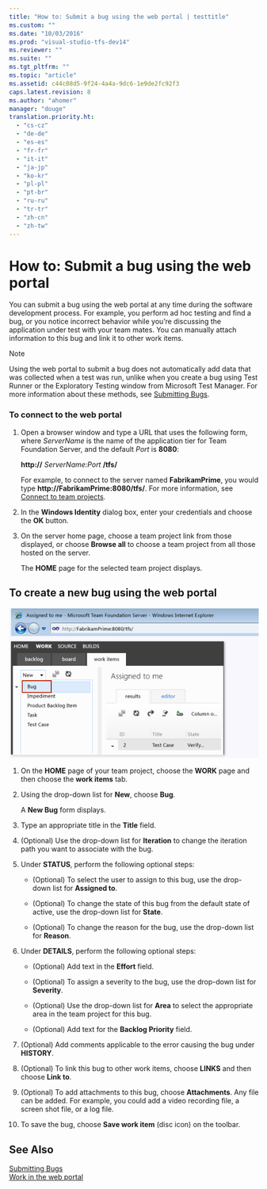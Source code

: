 ```yaml
---
title: "How to: Submit a bug using the web portal | testtitle"
ms.custom: ""
ms.date: "10/03/2016"
ms.prod: "visual-studio-tfs-dev14"
ms.reviewer: ""
ms.suite: ""
ms.tgt_pltfrm: ""
ms.topic: "article"
ms.assetid: c44c08d5-9f24-4a4a-9dc6-1e9de2fc92f3
caps.latest.revision: 8
ms.author: "ahomer"
manager: "douge"
translation.priority.ht: 
  - "cs-cz"
  - "de-de"
  - "es-es"
  - "fr-fr"
  - "it-it"
  - "ja-jp"
  - "ko-kr"
  - "pl-pl"
  - "pt-br"
  - "ru-ru"
  - "tr-tr"
  - "zh-cn"
  - "zh-tw"
---
```

# How to: Submit a bug using the web portal
You can submit a bug using the web portal at any time during the software development process. For example, you perform ad hoc testing and find a bug, or you notice incorrect behavior while you’re discussing the application under test with your team mates. You can manually attach information to this bug and link it to other work items.  
  
> [!NOTE]
>  Using the web portal to submit a bug does not automatically add data that was collected when a test was run, unlike when you create a bug using Test Runner or the Exploratory Testing window from Microsoft Test Manager. For more information about these methods, see [Submitting Bugs](../test_notintoc/submitting-bugs-in-microsoft-test-manager.md).  
  
### To connect to the web portal  
  
1.  Open a browser window and type a URL that uses the following form, where *ServerName* is the name of the application tier for Team Foundation Server, and the default *Port* is **8080**:  
  
     **http://** *ServerName:Port* **/tfs/**  
  
     For example, to connect to the server named **FabrikamPrime**, you would type **http://FabrikamPrime:8080/tfs/**. For more information, see [Connect to team projects](../Topic/Connect%20to%20team%20projects%20in%20Team%20Foundation%20Server.md).  
  
2.  In the **Windows Identity** dialog box, enter your credentials and choose the **OK** button.  
  
3.  On the server home page, choose a team project link from those displayed, or choose **Browse all** to choose a team project from all those hosted on the server.  
  
     The **HOME** page for the selected team project displays.  
  
## To create a new bug using the web portal  
 ![Create new bug using Team Web Access](../test/media/teamaccesssubmitbug.png "TeamAccessSubmitBug")  
  
1.  On the **HOME** page of your team project, choose the **WORK** page and then choose the **work items** tab.  
  
2.  Using the drop-down list for **New**, choose **Bug**.  
  
     A **New Bug** form displays.  
  
3.  Type an appropriate title in the **Title** field.  
  
4.  (Optional) Use the drop-down list for **Iteration** to change the iteration path you want to associate with the bug.  
  
5.  Under **STATUS**, perform the following optional steps:  
  
    -   (Optional) To select the user to assign to this bug, use the drop-down list for **Assigned to**.  
  
    -   (Optional) To change the state of this bug from the default state of active, use the drop-down list for **State**.  
  
    -   (Optional) To change the reason for the bug, use the drop-down list for **Reason**.  
  
6.  Under **DETAILS**, perform the following optional steps:  
  
    -   (Optional) Add text in the **Effort** field.  
  
    -   (Optional) To assign a severity to the bug, use the drop-down list for **Severity**.  
  
    -   (Optional) Use the drop-down list for **Area** to select the appropriate area in the team project for this bug.  
  
    -   (Optional) Add text for the **Backlog Priority** field.  
  
7.  (Optional) Add comments applicable to the error causing the bug under **HISTORY**.  
  
8.  (Optional) To link this bug to other work items, choose **LINKS** and then choose **Link to**.  
  
9. (Optional) To add attachments to this bug, choose **Attachments**. Any file can be added. For example, you could add a video recording file, a screen shot file, or a log file.  
  
10. To save the bug, choose **Save work item** (disc icon) on the toolbar.  
  
## See Also  
 [Submitting Bugs](../test_notintoc/submitting-bugs-in-microsoft-test-manager.md)   
 [Work in the web portal](../Topic/Work%20in%20the%20TFS%20web%20portal.md)